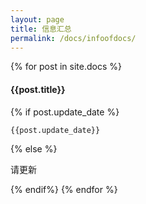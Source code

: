 ```yaml
---
layout: page
title: 信息汇总
permalink: /docs/infoofdocs/
---
```

{% for post in site.docs %}
<h4>
	{{post.title}}
</h4>
{% if post.update_date %}
<p>

	{{post.update_date}}
</p>
{% else %}
<p>
	请更新
</p>
{% endif%}
{% endfor %}